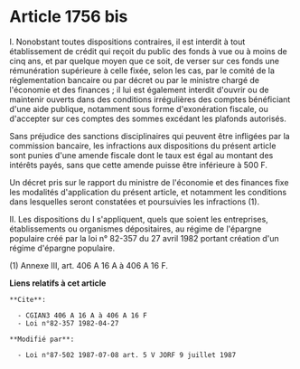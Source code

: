 # Article 1756 bis

I. Nonobstant toutes dispositions contraires, il est interdit à tout établissement de crédit qui reçoit du public des fonds à
vue ou à moins de cinq ans, et par quelque moyen que ce soit, de verser sur ces fonds une rémunération supérieure à celle
fixée, selon les cas, par le comité de la réglementation bancaire ou par décret ou par le ministre chargé de l'économie et
des finances ; il lui est également interdit d'ouvrir ou de maintenir ouverts dans des conditions irrégulières des comptes
bénéficiant d'une aide publique, notamment sous forme d'exonération fiscale, ou d'accepter sur ces comptes des sommes
excédant les plafonds autorisés.

Sans préjudice des sanctions disciplinaires qui peuvent être infligées par la commission bancaire, les infractions aux
dispositions du présent article sont punies d'une amende fiscale dont le taux est égal au montant des intérêts payés, sans
que cette amende puisse être inférieure à 500 F.

Un décret pris sur le rapport du ministre de l'économie et des finances fixe les modalités d'application du présent article,
et notamment les conditions dans lesquelles seront constatées et poursuivies les infractions (1).

II. Les dispositions du I s'appliquent, quels que soient les entreprises, établissements ou organismes dépositaires, au
régime de l'épargne populaire créé par la loi n° 82-357 du 27 avril 1982 portant création d'un régime d'épargne populaire.

(1) Annexe III, art. 406 A 16 A à 406 A 16 F.

**Liens relatifs à cet article**

	**Cite**:

	  - CGIAN3 406 A 16 A à 406 A 16 F
	  - Loi n°82-357 1982-04-27

	**Modifié par**:

	  - Loi n°87-502 1987-07-08 art. 5 V JORF 9 juillet 1987
